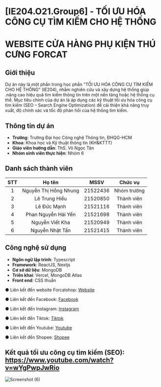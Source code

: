 # [IE204.O21.Group6] - TỐI ƯU HÓA CÔNG CỤ TÌM KIẾM CHO HỆ THỐNG
# WEBSITE CỬA HÀNG PHỤ KIỆN THÚ CƯNG FORCAT

## Giới thiệu
Dự án này là một phần trong học phần "TỐI ƯU HÓA CÔNG CỤ TÌM KIẾM CHO HỆ THỐNG" (IE204), nhằm nghiên cứu và xây dựng hệ thống giúp .nâng cao hiệu quả tìm kiếm thông tin trên một nền tảng hoặc hệ thống cụ thể. Mục tiêu chính của dự án là áp dụng các kỹ thuật tối ưu hóa công cụ tìm kiếm (SEO – Search Engine Optimization) để cải thiện khả năng truy xuất, độ chính xác và tốc độ phản hồi của hệ thống tìm kiếm.

## Thông tin dự án
- **Trường**: Trường Đại học Công nghệ Thông tin, ĐHQG-HCM
- **Khoa**: Khoa học và Kỹ thuật thông tin (KH&KTTT)
- **Giáo viên hướng dẫn**: ThS. Võ Ngọc Tân
- **Nhóm sinh viên thực hiện**: Nhóm 6

## Danh sách thành viên
| STT | Họ tên               | MSSV     | Chức vụ     |
|:---:|:---------------------:|:--------:|:-----------:|
| 1   | Nguyễn Thị Hồng Nhung | 21522436 | Nhóm trưởng |
| 2   | Lê Trung Hiếu           | 21520850 | Thành viên  |
| 3   | Lê Đức Mạnh        | 21521116 | Thành viên  |
| 4   | Phan Nguyễn Hải Yến | 21521698 | Thành viên  |
| 5   | Nguyễn Viết Kha | 21520949 | Thành viên  |
| 6   | Nguyễn Nhật Tấn     | 21521415 | Thành viên  |

## Công nghệ sử dụng
- **Ngôn ngữ lập trình**: Typescript
- **Framework**: ReactJS, Nextjs
- **Cơ sở dữ liệu**: MongoDB
- **Triển khai**: Vercel, MongoDB Atlas
- **Front end**: CSS thuần

● Liên kết đến website Forcatshop: [Website](https://forcat.vercel.app/)

● Liên kết đến Facebook: [Facebook](https://www.facebook.com/forcat.official)

● Liên kết đến Instagram: [Instagram](https://www.instagram.com/forcat_shop/)

● Liên kết đến Tiktok: [Tiktok](https://www.tiktok.com/@forcat.shop7)

● Liên kết đến Youtube: [Youtube](https://www.youtube.com/@ForCatShop)

● Liên kết đến Shopee: [Shopee](https://shopee.vn/shop/1205771662)

## Kết quả tối ưu công cụ tìm kiếm (SEO): https://www.youtube.com/watch?v=wYgPwpJwRio
![Screenshot (6)](https://github.com/user-attachments/assets/1b2d4a11-1f3e-4e1e-abe8-3c161a2200fb)

